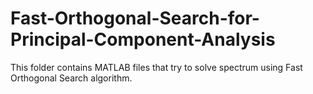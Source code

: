 # Fast-Orthogonal-Search-for-Principal-Component-Analysis

This folder contains MATLAB files that try to solve spectrum using Fast Orthogonal Search algorithm.

